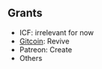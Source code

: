 ## Grants

- ICF: irrelevant for now
- [Gitcoin](https://gitcoin.co/grants/1113/citizen-cosmos-web3-brand): Revive
- Patreon: Create
- Others
